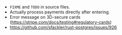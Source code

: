 - `FIXME` and `TODO` in source files.
- Actually process payments directly after entering.
- Error message on 3D-secure cards (https://stripe.com/docs/testing#regulatory-cards)
- https://github.com/sfackler/rust-postgres/issues/926
